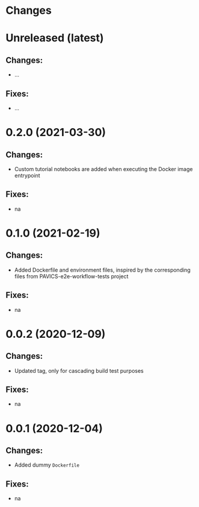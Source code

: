 Changes
=======

Unreleased (latest)
===================

Changes:
--------
- ...

Fixes:
------
- ...

0.2.0 (2021-03-30)
===================

Changes:
--------
- Custom tutorial notebooks are added when executing the Docker image entrypoint

Fixes:
------
- na

0.1.0 (2021-02-19)
===================

Changes:
--------
- Added Dockerfile and environment files, inspired by the corresponding files from PAVICS-e2e-workflow-tests project

Fixes:
------
- na

0.0.2 (2020-12-09)
===================

Changes:
--------
- Updated tag, only for cascading build test purposes

Fixes:
------
- na

0.0.1 (2020-12-04)
===================

Changes:
--------
- Added dummy `Dockerfile`

Fixes:
------
- na